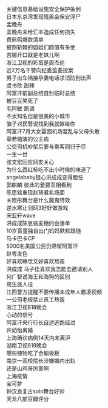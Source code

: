 关键信息基础设施安全保护条例  
日本东京湾发现残奥会保安浮尸  
孟晚舟  
孟晚舟未给汇丰造成任何损失  
费启鸣爆款清单  
披荆斩棘的姐姐们颜值有多绝  
吉娜开口就是老妹儿啊  
浙江卫视的彩蛋是周杰伦  
近2万名干警向纪委监委投案  
男子出车祸接孕妻电话求消防别出声  
虞书欣 甜辣  
阿富汗前副总统自封临时总统  
被豆豆笑死了  
毛阿敏 跑调  
不太知名但是很美的小城市  
骗子对民警说找到我就嫁给你  
阿富汗7月大女婴因机场混乱与父母失散  
章若楠演的公主病  
公交司机吵架后要与乘客同归于尽  
一生一世  
张文宏回应网友关心  
为什么西红柿吃不出小时候的味道了  
angelababy担心洪成成变得胆怯  
郭麒麟 彼此的爱要互相看到  
陈思铭重现赵琦君名场面  
关晓彤舞台是什么魔鬼特效  
逆水寒让剑网3好好做游戏  
宋亚轩wave  
洪成成陈思铭麦穗约会落单  
10岁盲童独自出门妈妈默默跟随  
马卡巴卡CP  
5000名美国公民仍滞留阿富汗  
赵粤发色  
好喜欢睡觉又好喜欢熬夜  
洪成成 马子佳喜欢我怎能去邀请别人  
何广智说海王和海狗的区别  
周生辰人设  
江西警方提醒不要传播未成年人霸凌视频  
一公司老板禁止员工热饭  
浙江卫视818晚会  
心动的信号  
阿富汗央行行长自述逃跑经过  
许幼怡离婚  
上海确诊病例14天内未离沪  
湖南卫视818晚会  
哪些植物吃了会躺板板  
南京一高校院长涉嫌婚内出轨  
还是山鸡哥厉害啊  
上海疫情  
宝可梦  
钟汉良复古solo舞台好帅  
天龙八部豆瓣评分  
